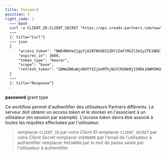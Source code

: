 ```yaml
---
title: Password
position: 3
right_code: |
  ~~~ bash
  curl -u CLIENT_ID:CLIENT_SECRET "https://api.creads-partners.com/oauth2/token?grant_type=password' -d 'grant_type=password&username=USERNAME&password=PASSWORD'
  ~~~
  {: title="Curl"}
  ~~~ json
  {
      "access_token": "NWE4MmVmZjgyYjA1NTBkODI5ZDY1ZmFlMGZlZmIyZTE1NDE1MWM2ZmQ0NjEwMjNlYmI0M2MxNDYxOTMyNmFlMQ",
      "expires_in": 3600,
      "token_type": "bearer",
      "scope": "base",
      "refresh_token": "ZWNmZWEwNjU0OTY5ZjUxMThjN2VlM2NkMjI5MDk1OWM3MGE1NTI2OTNmMzUwZWU3M2MzZTc0ZmFiMmVhYTk4Nw"
  }
  ~~~
  {: title="Response"}
---
```


**password** grant type

Ce workflow permet d'authentifier des utilisateurs Partners différents.
Le serveur doit obtenir un *access token* et le stocker en l'associant à un utilisateur (en session par exemple).
L'*access token* devra être associé à toutes les requêtes effectuées par l'utilisateur.

> remplacer `CLIENT_ID` par votre *Client ID*
> remplacer `CLIENT_SECRET` par votre *Client Secret*
> remplacer `USERNAME` par l'email de l'utilisateur à authentifier
> remplacer `PASSWORD` par le mot de passe saisie par l'utilisateur à authentifier

